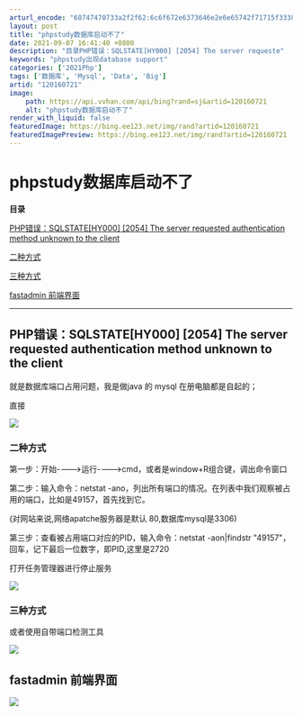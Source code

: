 ```yaml
---
arturl_encode: "68747470733a2f2f62:6c6f672e6373646e2e6e65742f71715f33383939383231332f:61727469636c652f64657461696c732f313230313630373231"
layout: post
title: "phpstudy数据库启动不了"
date: 2021-09-07 16:41:40 +0800
description: "目录PHP错误：SQLSTATE[HY000] [2054] The server requeste"
keywords: "phpstudy出现database support"
categories: ['2021Php']
tags: ['数据库', 'Mysql', 'Data', 'Big']
artid: "120160721"
image:
    path: https://api.vvhan.com/api/bing?rand=sj&artid=120160721
    alt: "phpstudy数据库启动不了"
render_with_liquid: false
featuredImage: https://bing.ee123.net/img/rand?artid=120160721
featuredImagePreview: https://bing.ee123.net/img/rand?artid=120160721
---
```


# phpstudy数据库启动不了

**目录**

[PHP错误：SQLSTATE[HY000] [2054] The server requested authentication method unknown to the client](#articleContentId)

[二种方式](#%E4%BA%8C%E7%A7%8D%E6%96%B9%E5%BC%8F)

[三种方式](#%E4%B8%89%E7%A7%8D%E6%96%B9%E5%BC%8F)

[fastadmin 前端界面](#%C2%A0fastadmin%20%E5%89%8D%E7%AB%AF%E7%95%8C%E9%9D%A2)

---

## PHP错误：SQLSTATE[HY000] [2054] The server requested authentication method unknown to the client

就是数据库端口占用问题，我是做java 的 mysql 在册电脑都是自起的；

直接

![](https://i-blog.csdnimg.cn/blog_migrate/1890c5559e7496a1313f8e7c257ae289.png)

### 二种方式

第一步：开始---->运行---->cmd，或者是window+R组合键，调出命令窗口
  
  
第二步：输入命令：netstat -ano，列出所有端口的情况。在列表中我们观察被占用的端口，比如是49157，首先找到它。
  
  
(对网站来说,网络apatche服务器是默认 80,数据库mysql是3306)
  
  
第三步：查看被占用端口对应的PID，输入命令：netstat -aon|findstr "49157"，回车，记下最后一位数字，即PID,这里是2720

打开任务管理器进行停止服务

![](https://i-blog.csdnimg.cn/blog_migrate/11c9826bc53fc0e70e77eddd813e6391.jpeg)

### 三种方式

或者使用自带端口检测工具

![](https://i-blog.csdnimg.cn/blog_migrate/a051ed989af832257119aadd00790a83.png)

## fastadmin 前端界面

![](https://i-blog.csdnimg.cn/blog_migrate/14578d05692cfaf8cd15b7280ca10c70.png)